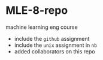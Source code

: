 # MLE-8-repo
machine learning eng course


* include the `github` assignment
* include the `unix` assignment in `nb`
* added collaborators on this repo
